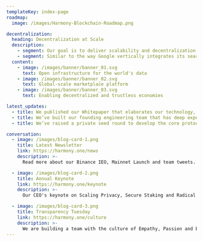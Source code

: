 ```yaml
---
templateKey: index-page
roadmap:
  image: /images/Harmony-Blockchain-Roadmap.png

decentralization:
  heading: Decentralization at Scale
  description:
    - segment: Our goal is to deliver scalability and decentralization. The promise of blockchain is to enable decentralized coordination at scale but no platform has yet been able to achieve both. Harmony aims to change that.
    - segment: Similar to the way Google vertically integrates its search infrastructure, we take a full stack approach to solve consensus at scale. We apply 10x innovations at every layer in consensus algorithms, systems and networking to maximize the performance of our network while maintaining decentralization. Our end-to-end integration allows us to iterate faster and make more aggressive optimizations than could be done with a modular approach.
  content:
    - image: /images/banner/banner_01.svg
      text: Open infrastructure for the world's data
    - image: /images/banner/banner_02.svg
      text: Global-scale marketplace platform
    - image: /images/banner/banner_03.svg
      text: Enabling decentralized and trustless economies

latest_updates:
  - title: We published our Whitepaper that elaborates our technology, research and key guiding principles.
  - title: We’ve built our founding engineering team that has deep experience in building large-scale infrastructure.
  - title: We’ve raised a private seed round to develop the core protocol and start engaging our early community.

conversation:
  - image: /images/blog-card-1.png
    title: Latest Newsletter
    link: https://harmony.one/news
    description: >-
      Read more about our Binance IEO, Mainnet Launch and team tweets.

  - image: /images/blog-card-2.png
    title: Annual Keynote
    link: https://harmony.one/keynote
    description: >-
      Our CEO's keynote on Scaling Privacy, Secure Staking and Radical Fairness.

  - image: /images/blog-card-3.png
    title: Transparency Tuesday
    link: https://harmony.one/culture
    description: >-
      We are building a team with the culture of Empathy, Passion and Excellence.
---
```

